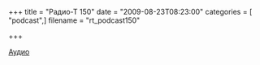 +++
title = "Радио-Т 150"
date = "2009-08-23T08:23:00"
categories = [ "podcast",]
filename = "rt_podcast150"

+++

[Аудио](https://archive.rucast.net/radio-t/media/rt_podcast150.mp3)
<audio src="https://archive.rucast.net/radio-t/media/rt_podcast150.mp3" preload="none"></audio>